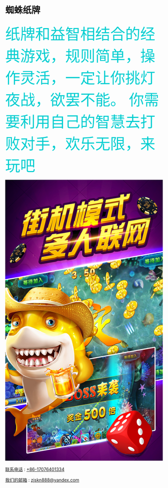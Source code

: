 # 蜘蛛纸牌


<font color=#00CED1	 size=18 face="微软雅黑">纸牌和益智相结合的经典游戏，规则简单，操作灵活，一定让你挑灯夜战，欲罢不能。
你需要利用自己的智慧去打败对手，欢乐无限，来玩吧</font>


![image](https://github.com/yay604882/TianTainYouYI/blob/master/ttyy.jpg)


[联系电话](+86-18194095677) : [+86-17076401334](+86-18194095677)

[我们的邮箱](mw123mw@yandex.com) : [zjskn888@yandex.com](mw123mw@yandex.com)
